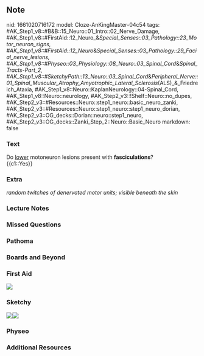 ## Note
nid: 1661020716172
model: Cloze-AnKingMaster-04c54
tags: #AK_Step1_v8::#B&B::15_Neuro::01_Intro::02_Nerve_Damage, #AK_Step1_v8::#FirstAid::12_Neuro_&_Special_Senses::03_Pathology::23_Motor_neuron_signs, #AK_Step1_v8::#FirstAid::12_Neuro_&_Special_Senses::03_Pathology::29_Facial_nerve_lesions, #AK_Step1_v8::#Physeo::03_Physiology::08_Neuro::03_Spinal_Cord_&_Spinal_Tracts_-_Part_2, #AK_Step1_v8::#SketchyPath::13_Neuro::03_Spinal_Cord_&_Peripheral_Nerve::01_Spinal_Muscular_Atrophy_Amyotrophic_Lateral_Sclerosis_(ALS)_&_Friedreich_Ataxia, #AK_Step1_v8::Neuro::KaplanNeurology::04-Spinal_Cord, #AK_Step1_v8::Neuro::neurology, #AK_Step2_v3::!Shelf::Neuro::no_dupes, #AK_Step2_v3::#Resources::Neuro::step1_neuro::basic_neuro_zanki, #AK_Step2_v3::#Resources::Neuro::step1_neuro::step1_neuro_dorian, #AK_Step2_v3::OG_decks::Dorian::neuro::step1_neuro, #AK_Step2_v3::OG_decks::Zanki_Step_2::Neuro::Basic_Neuro
markdown: false

### Text
<div>
  <div>
    <div>
      Do <u>lower</u> motoneuron lesions present with
      <b>fasciculations</b>?
    </div>
    <div>
      {{c1::Yes}}
    </div>
  </div>
</div>

### Extra
<i>random twitches of denervated motor units; visible beneath the
skin</i>

### Lecture Notes


### Missed Questions


### Pathoma


### Boards and Beyond


### First Aid
<img src="tmp8GSzWr.png">

### Sketchy
<img src=
"LWN%20lesion%20muscle%20fasiciculations_1566160514431.jpg"><img src="Zoverall%20picture%20(91)_1566160514431.JPG">

### Physeo


### Additional Resources

